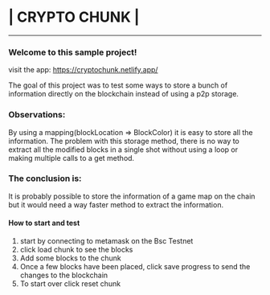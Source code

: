 # |   CRYPTO CHUNK    |
--------------------------
### Welcome to this sample project!
visit the app: <https://cryptochunk.netlify.app/>

The goal of this project was to test some ways to store a bunch of information directly on the blockchain instead of using a p2p storage.

### Observations:
By using a mapping(blockLocation => BlockColor) it is easy to store all the information. The problem with this storage method, there is no way to extract all the modified blocks in a single shot without using a loop or making multiple calls to a get method.

### The conclusion is:
It is probably possible to store the information of a game map on the chain but it would need a way faster method to extract the information.

 #### How to start and test
1. start by connecting to metamask on the Bsc Testnet
2. click load chunk to see the blocks
3. Add some blocks to the chunk
4. Once a few blocks have been placed, click save progress to send the changes to the blockchain
5. To start over click reset chunk

